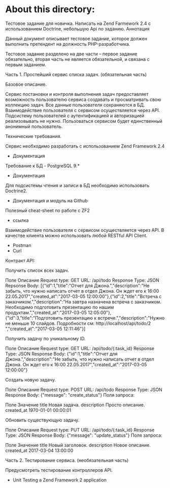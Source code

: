 About this directory:
=====================

Тестовое задание для новичка. Написать на Zend Farmework 2.4 с использованием Doctrine, небольшую Api по заданию.
Аннотация

Данный документ описывает тестовое задание, которое должен выполнить претендент на должность PHP-разработчика.

Тестовое задание разделено на две части – первое задание обязательно, вторая часть не является обязательной, и связана с первым заданием.

Часть 1. Простейший сервис списка задач. (обязательная часть)

Базовое описание.

Сервис постановки и контроля выполнения задач предоставляет возможность пользователю сервиса создавать и просматривать свою коллекцию задач. Все данные пользователя сохраняются в БД. Взаимодействие пользователя с сервисом осуществляется через API. Подсистему пользователей с аутентификацией и авторизацией реализовывать не нужно. Пользоваться сервисом будет единственный анонимный пользователь.

Технические требования.

Сервис необходимо разработать с использованием Zend Framework 2.4
- Документация

Требование к БД - PostgreSQL 9.*
- Документация

Для подсистемы чтения и записи в БД необходимо использовать Doctrine2.
- Документация и модуль на Github

Полезный cheat-sheet по работе с ZF2
- ссылка

Взаимодействие пользователя с сервисом осуществляется через API. В качестве клиента можно использовать любой RESTful API Client.
- Postman
- Curl

Контракт API:

Получить список всех задач.

Поле	Описание
Request type:	GET
URL:	/api/todo
Response Type:	JSON
Repsonse Body:	[{"id":1,"title":"Отчет для Джона.","description":"Не забыть, что нужно написать отчет в отдел Джона. Он ждет его к 16:00 22.05.2017","created_at":"2017-03-05 12:00:00"},{"id":2,"title":"Встреча с заказчиком.","description":"На завтра назначена встреча с заказчиком. Необходимо подготовить презентацию по нашим продуктам.","created_at":"2017-03-05 12:05:00"},{"id":3,"title":"Подготовить презентацию к встрече.","description":"Нужно не меньше 10 слайдов. Подробности см: http://localhost/api/todo/2 ","created_at":"2017-03-05 12:11:46"}]

Получить задачу по уникальному ID.

Поле	Описание
Request type:	GET
URL:	/api/todo/{:task_id}
Response Type:	JSON
Response Body:	{"id":1,"title":"Отчет для Джона.","description":"Не забыть, что нужно написать отчет в отдел Джона. Он ждет его к 16:00 22.05.2017","created_at":"2017-03-05 12:00:00"}

Создать новую задачу.

Поле	Описание
Request type:	POST
URL:	/api/todo
Response Type:	JSON
Response Body:	{"message": "create_status"}
Поля запроса:

Поле	Значение
title	Новая задача.
description	Просто описание.
created_at	1970-01-01 00:00:01

Обновить существующую задачу.

Поле	Описание
Request type:	PUT
URL:	/api/todo/{:task_id}
Response Type:	JSON
Response Body:	{"message": "update_status"}
Поля запроса:

Поле	Значение
title	Новый заголовок.
description	Новое описание.
created_at	2017-03-04 13:00:00

Часть 2. Тестирование сервиса. (необязательная часть)

Предусмотреть тестирование контроллеров API.
- Unit Testing a Zend Framework 2 application